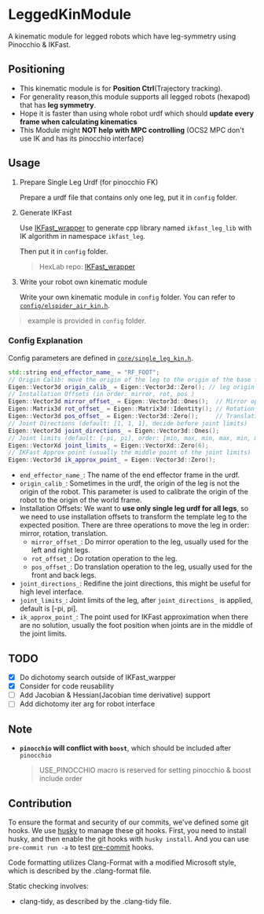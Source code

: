 # LeggedKinModule

A kinematic module for legged robots which have leg-symmetry using Pinocchio &amp; IKFast.

## Positioning

- This kinematic module is for **Position Ctrl**(Trajectory tracking).
- For generality reason,this module supports all legged robots (hexapod) that has **leg symmetry**.
- Hope it is faster than using whole robot urdf which should **update every frame when calculating kinematics**
- This Module might **NOT help with MPC controlling** (OCS2 MPC don't use IK and has its pinocchio interface)

## Usage

1. Prepare Single Leg Urdf (for pinocchio FK)

   Prepare a urdf file that contains only one leg, put it in `config` folder.

2. Generate IKFast

   Use [IKFast_wrapper](https://github.com/MasterYip/IKFast_wrapper) to generate cpp library named `ikfast_leg_lib` with IK algorithm in namespace `ikfast_leg`.

   Then put it in `config` folder.

   > HexLab repo: [IKFast_wrapper](https://github.com/HITSME-HexLab/IKFast_wrapper)

3. Write your robot own kinematic module

   Write your own kinematic module in `config` folder. You can refer to [`config/elspider_air_kin.h`](config/elspider_air_kin.h).

> example is provided in `config` folder.

### Config Explanation

Config parameters are defined in [`core/single_leg_kin.h`](core/single_leg_kin.h).

```c++
std::string end_effector_name_ = "RF_FOOT";
// Origin Calib: move the origin of the leg to the origin of the base frame
Eigen::Vector3d origin_calib_ = Eigen::Vector3d::Zero(); // leg origin in base frame
// Installation Offsets (in order: mirror, rot, pos )
Eigen::Vector3d mirror_offset_ = Eigen::Vector3d::Ones();  // Mirror operation
Eigen::Matrix3d rot_offset_ = Eigen::Matrix3d::Identity(); // Rotation operation
Eigen::Vector3d pos_offset_ = Eigen::Vector3d::Zero();     // Translation operation
// Joint Directions (default: [1, 1, 1], decide before joint limits)
Eigen::Vector3d joint_directions_ = Eigen::Vector3d::Ones();
// Joint limits (default: [-pi, pi], order: [min, max, min, max, min, max])
Eigen::VectorXd joint_limits_ = Eigen::VectorXd::Zero(6);
// IKFast Approx point (usually the middle point of the joint limits)
Eigen::Vector3d ik_approx_point_ = Eigen::Vector3d::Zero();
```

- `end_effector_name_`: The name of the end effector frame in the urdf.
- `origin_calib_`: Sometimes in the urdf, the origin of the leg is not the origin of the robot. This parameter is used to calibrate the origin of the robot to the origin of the world frame.
- Installation Offsets: We want to **use only single leg urdf for all legs**, so we need to use installation offsets to transform the template leg to the expected position. There are three operations to move the leg in order: mirror, rotation, translation.
  - `mirror_offset_`: Do mirror operation to the leg, usually used for the left and right legs.
  - `rot_offset_`: Do rotation operation to the leg.
  - `pos_offset_`: Do translation operation to the leg, usually used for the front and back legs.
- `joint_directions_`: Redifine the joint directions, this might be useful for high level interface.
- `joint_limits_`: Joint limits of the leg, after `joint_directions_` is applied, default is [-pi, pi].
- `ik_approx_point_`: The point used for IKFast approximation when there are no solution, usually the foot position when joints are in the middle of the joint limits.

## TODO

- [x] Do dichotomy search outside of IKFast_warpper
- [x] Consider for code reusability
- [ ] Add Jacobian & Hessian(Jacobian time derivative) support
- [ ] Add dichotomy iter arg for robot interface

## Note

- **`pinocchio` will conflict with `boost`**, which should be included after `pinocchio`

  > USE_PINOCCHIO macro is reserved for setting pinocchio & boost include order

## Contribution

To ensure the format and security of our commits, we've defined some git hooks. We use [husky](https://github.com/typicode/husky) to manage these git hooks. First, you need to install husky, and then enable the git hooks with ```husky install```. And you can use ```pre-commit run -a``` to test [pre-commit](https://pre-commit.com/) hooks.

Code formatting utilizes Clang-Format with a modified Microsoft style, which is described by the .clang-format file.

Static checking involves:

- clang-tidy, as described by the .clang-tidy file.
